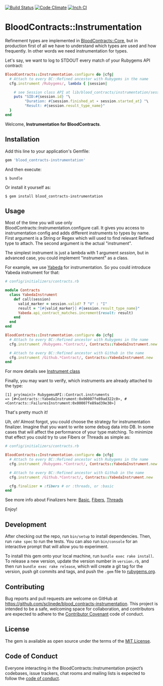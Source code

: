 [![Build Status](https://travis-ci.org/sclinede/blood_contracts-instrumentation.svg?branch=master)][travis]
[![Code Climate](https://codeclimate.com/github/sclinede/blood_contracts-instrumentation/badges/gpa.svg)][codeclimate]
[![Inch CI](https://inch-ci.org/github/sclinede/blood_contracts-instrumentation.svg?branch=master)][inch_ci]

[gem]: https://rubygems.org/gems/blood_contracts-instrumentation
[travis]: https://travis-ci.org/sclinede/blood_contracts-instrumentation
[codeclimate]: https://codeclimate.com/github/sclinede/blood_contracts-instrumentation
[inch_ci]: https://inch-ci.org/github/sclinede/blood_contracts-instrumentation


# BloodContracts::Instrumentation

Refinement types are implemented in [BloodContracts::Core](https://github.com/sclinede/blood_contracts-core), but in production first of all we have to understand
which types are used and how frequently. In other words we need instrumentation for types.

Let's say, we want to log to STDOUT every match of your Rubygems API contract:
```ruby
BloodContracts::Instrumentation.configure do |cfg|
  # Attach to every BC::Refined ancestor with Rubygems in the name
  cfg.instrument /Rubygems/, lambda { |session|

    # see Session class API at lib/blood_contracts/instrumentation/session.rb
    puts "SID:#{session.id} "\
         "Duration: #{session.finished_at - session.started_at} "\
         "Result: #{session.result_type_name}"
  }
end

```

Welcome, **Instrumentation for BloodContracts**.

## Installation

Add this line to your application's Gemfile:

```ruby
gem 'blood_contracts-instrumentation'
```

And then execute:

    $ bundle

Or install it yourself as:

    $ gem install blood_contracts-instrumentation

## Usage

Most of the time you will use only BloodContracts::Instrumentation.configure call. It gives you access to instrumentation
config and adds different instruments to types by name.
First argument is a String or Regex which will used to find relevant Refined type to attach.
The second argument is the actual "instrument".

The simplest instrument is just a lambda with 1 argument _session_, but in advanced case, you could implement "instrument" as a class.

For example, we use [Yabeda](https://github.com/yabeda-rb/yabeda) for instrumentation. So you could introduce Yabeda instrument for that:

```ruby
# config/initializers/contracts.rb

module Contracts
  class YabedaInstrument
    def call(session)
      valid_marker = session.valid? ? "V" : "I"
      result = "[#{valid_marker}] #{session.result_type_name}"
      Yabeda.api_contract_matches.increment(result: result)
    end
  end
end

BloodContracts::Instrumentation.configure do |cfg|
  # Attach to every BC::Refined ancestor with Rubygems in the name
  cfg.instrument /Rubygems.*Contract/, Contracts::YabedaInstrument.new

  # Attach to every BC::Refined ancestor with Github in the name
  cfg.instrument /Github.*Contract/, Contracts::YabedaInstrument.new
end
```

For more details see [Instrument class](lib/blood_contracts/instrumentation/instrument.rb)

Finally, you may want to verify, which instruments are already attached to the type:
```
[1] pry(main)> RubygemsAPI::Contract.instruments
=> [#<Contracts::YabedaInstrument:0x00007fe89ad322c0>, #<Contracts::FailuresInstrument:0x00007fe89ad39e30>]
```

That's pretty much it!

*Uh, oh!* Almost forgot, you could choose the strategy for instrumentation finalizer.
Imagine that you want to write some debug data into DB. In some cases that will affect the performance of your
type matching. To minimize that effect you could try to use Fibers or Threads as simple as:

```ruby
# config/initializers/contracts.rb

BloodContracts::Instrumentation.configure do |cfg|
  # Attach to every BC::Refined ancestor with Rubygems in the name
  cfg.instrument /Rubygems.*Contract/, Contracts::YabedaInstrument.new

  # Attach to every BC::Refined ancestor with Github in the name
  cfg.instrument /Github.*Contract/, Contracts::YabedaInstrument.new

  cfg.finalizer = :fibers # or :threads, or :basic
end
```

See more info about Finalizers here: [Basic](lib/blood_contracts/instrumentation/session_finalizer/basic.rb), [Fibers](lib/blood_contracts/instrumentation/session_finalizer/fibers.rb), [Threads](lib/blood_contracts/instrumentation/session_finalizer/threads.rb)

Enjoy!

## Development

After checking out the repo, run `bin/setup` to install dependencies. Then, run `rake spec` to run the tests. You can also run `bin/console` for an interactive prompt that will allow you to experiment.

To install this gem onto your local machine, run `bundle exec rake install`. To release a new version, update the version number in `version.rb`, and then run `bundle exec rake release`, which will create a git tag for the version, push git commits and tags, and push the `.gem` file to [rubygems.org](https://rubygems.org).

## Contributing

Bug reports and pull requests are welcome on GitHub at https://github.com/sclinede/blood_contracts-instrumentation. This project is intended to be a safe, welcoming space for collaboration, and contributors are expected to adhere to the [Contributor Covenant](http://contributor-covenant.org) code of conduct.

## License

The gem is available as open source under the terms of the [MIT License](https://opensource.org/licenses/MIT).

## Code of Conduct

Everyone interacting in the BloodContracts::Instrumentation project’s codebases, issue trackers, chat rooms and mailing lists is expected to follow the [code of conduct](https://github.com/sclinede/blood_contracts-instrumentation/blob/master/CODE_OF_CONDUCT.md).
